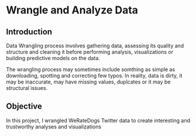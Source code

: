 # Wrangle and Analyze Data

## Introduction
Data Wrangling process involves gathering data, assessing its quality and structure and cleaning it before performing analysis, visualizations or building predictive models on the data.

The wrangling process may sometimes include somthing as simple as downloading, spotting and correcting few typos. In reality, data is dirty, it may be inaccurate, may have missing values, duplcates or it may be structural issues. 

## Objective
In this project, I wrangled WeRateDogs Twitter data to create interesting and trustworthy analyses and visualizations





```python

```
